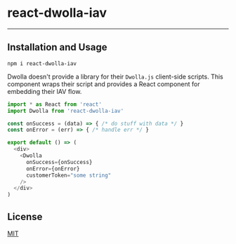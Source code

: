 # react-dwolla-iav

--------

## Installation and Usage

`npm i react-dwolla-iav`

Dwolla doesn't provide a library for their `Dwolla.js` client-side scripts. This
component wraps their script and provides a React component for embedding their
IAV flow.

```javascript
import * as React from 'react'
import Dwolla from 'react-dwolla-iav'

const onSuccess = (data) => { /* do stuff with data */ }
const onError = (err) => { /* handle err */ }

export default () => (
  <div>
    <Dwolla
      onSuccess={onSuccess}
      onError={onError}
      customerToken="some string"
    />
  </div>
)
```

## License

[MIT](./LICENSE.md)
